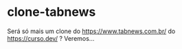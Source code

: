 # clone-tabnews
Será só mais um clone do https://www.tabnews.com.br/ do https://curso.dev/ ? Veremos...
